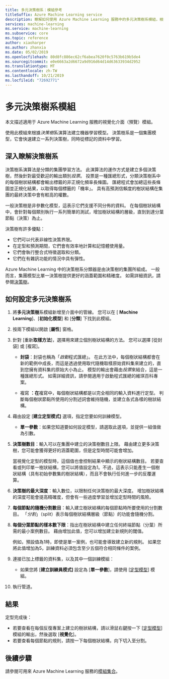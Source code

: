 ```yaml
---
title: 多元決策樹系：模組參考
titleSuffix: Azure Machine Learning service
description: 瞭解如何使用 Azure Machine Learning 服務中的多元決策樹系模組，根據*決策樹*系演算法建立機器學習模型。
services: machine-learning
ms.service: machine-learning
ms.subservice: core
ms.topic: reference
author: xiaoharper
ms.author: zhanxia
ms.date: 05/02/2019
ms.openlocfilehash: 80d8fc886ec62cf6abea7620f0c5763b619b5de4
ms.sourcegitcommit: e0e6663a2d6672a9d916d64d14d63633934d2952
ms.translationtype: MT
ms.contentlocale: zh-TW
ms.lasthandoff: 10/21/2019
ms.locfileid: "72692771"
---
```

# <a name="multiclass-decision-forest-module"></a>多元決策樹系模組

本文描述適用于 Azure Machine Learning 服務的視覺化介面（預覽）模組。

使用此模組來根據*決策樹*系演算法建立機器學習模型。 決策樹系是一個集團模型，它會快速建立一系列決策樹，同時從標記的資料中學習。

## <a name="more-about-decision-forests"></a>深入瞭解決策樹系

決策樹系演算法是分類的集團學習方法。 此演算法的運作方式是建立多個決策樹，然後針對最受歡迎的輸出類別*投票*。 投票是一種匯總形式，分類決策樹系中的每個樹狀結構都會輸出標籤的非正規化頻率長條圖。 匯總程式會加總這些長條圖並正規化結果，以取得每個標籤的「機率」。 具有高預測信賴度的樹狀結構在集團的最終決策中會有較高的權數。

一般決策樹是非參數化模型，這表示它們支援不同分佈的資料。 在每個樹狀結構中，會針對每個類別執行一系列簡單的測試，增加樹狀結構的層級，直到到達分葉節點（決策）為止。

決策樹有許多優點：

+ 它們可以代表非線性決策界限。
+ 在定型和預測期間，它們會有效率地計算和記憶體使用量。
+ 它們會執行整合式特徵選取和分類。
+ 它們在有雜訊功能的情況中具有彈性。

Azure Machine Learning 中的決策樹系分類器是由決策樹的集團所組成。 一般而言，集團模型比單一決策樹提供更好的涵蓋範圍和精確度。 如需詳細資訊，請參閱[決策樹](https://go.microsoft.com/fwlink/?LinkId=403677)。

## <a name="how-to-configure-multiclass-decision-forest"></a>如何設定多元決策樹系



1. 將**多元決策樹**系模組新增至介面中的管線。 您可以在 [ **Machine Learning**]、[**初始化模型**] 和 [**分類**] 下找到此模組。

2. 按兩下模組以開啟 [**屬性**] 窗格。

3. 針對 [重新**取樣方法**]，選擇用來建立個別樹狀結構的方法。  您可以選擇 [從封袋] 或 [複寫]。

    + **封袋**：封袋也稱為「*啟動*程式匯總」。 在此方法中，每個樹狀結構都會在新的範例中成長，而這是透過使用取代隨機取樣原始資料集來建立的，直到您擁有資料集的原始大小為止。 模型的輸出會藉由*投票*來結合，這是一種匯總形式。 如需詳細資訊，請參閱適用于啟動程式匯總的維琪百科專案。

    + 複寫 **：在**複寫中，每個樹狀結構都是以完全相同的輸入資料進行定型。 判斷每個樹狀節點所使用的分割述詞會維持隨機，並建立各式各樣的樹狀結構。

   

4. 藉由設定 [**建立定型模式]** 選項，指定您要如何訓練模型。

    + **單一參數**：如果您知道要如何設定模型，請選取此選項，並提供一組值做為引數。


5. **決策樹數目**：輸入可以在集團中建立的決策樹數目上限。 藉由建立更多決策樹，您可能會獲得更好的涵蓋範圍，但是定型時間可能會增加。

    當視覺化定型的模型時，這個值也會控制結果中顯示的樹狀結構數目。 若要查看或列印單一樹狀結構，您可以將值設定為1。不過，這表示只能產生一個樹狀結構（具有初始參數集的樹狀結構），而且不會執行任何進一步的反覆運算。

6. **決策樹的最大深度**：輸入數位，以限制任何決策樹的最大深度。 增加樹狀結構的深度可能會提高精確度，但會有一些過度學習並增加定型時間的風險。

7. **每個節點的隨機分割數目**：輸入建立樹狀結構的每個節點時所要使用的分割數目。 「*分割*」（split）表示每個樹狀結構層級（節點）的功能會隨機分割。

8. **每個分葉節點的樣本數下限**：指出在樹狀結構中建立任何終端節點（分葉）所需的最小案例數目。 藉由增加此值，您可以增加建立新規則的閾值。

    例如，預設值為1時，即使是單一案例，也可能會導致建立新的規則。 如果您將此值增加為5，訓練資料必須包含至少五個符合相同條件的案例。



10. 連接已加上標籤的資料集，以及其中一個訓練模組：

    + 如果您將 [**建立訓練員模式]** 設定為 [**單一參數**]，請使用 [[定型模型](./train-model.md)] 模組。

11. 執行管道。

## <a name="results"></a>結果

定型完成後：

+ 若要查看在每個反復專案上建立的樹狀結構，請以滑鼠右鍵按一下 [[定型模型](./train-model.md)] 模組的輸出，然後選取 [**視覺化**]。
+ 若要查看每個節點的規則，請按一下每個樹狀結構，向下切入至分割。


## <a name="next-steps"></a>後續步驟

請參閱可用來 Azure Machine Learning 服務的[模組集合](module-reference.md)。 